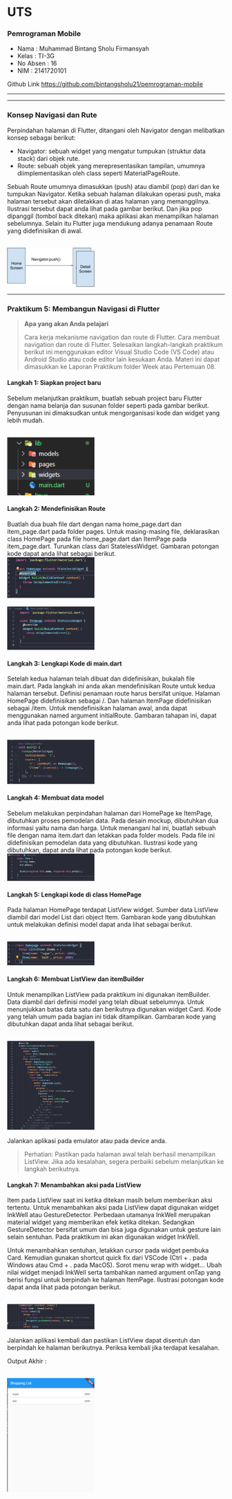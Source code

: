 # **UTS**

### **Pemrograman Mobile**

* Nama        : Muhammad Bintang Sholu Firmansyah
* Kelas       : TI-3G
* No Absen    : 16
* NIM         : 2141720101

Github Link https://github.com/bintangsholu21/pemrograman-mobile

---
---

### Konsep Navigasi dan Rute

Perpindahan halaman di Flutter, ditangani oleh Navigator dengan melibatkan konsep sebagai berikut:

* Navigator: sebuah widget yang mengatur tumpukan (struktur data stack) dari objek rute.
* Route: sebuah objek yang merepresentasikan tampilan, umumnya diimplementasikan oleh class seperti MaterialPageRoute.

Sebuah Route umumnya dimasukkan (push) atau diambil (pop) dari dan ke tumpukan Navigator. Ketika sebuah halaman dilakukan operasi push, maka halaman tersebut akan diletakkan di atas halaman yang memanggilnya. Ilustrasi tersebut dapat anda lihat pada gambar berikut. Dan jika pop dipanggil (tombol back ditekan) maka aplikasi akan menampilkan halaman sebelumnya. Selain itu Flutter juga mendukung adanya penamaan Route yang didefinisikan di awal.

<br><img src='img/navigator.push().png' width='40%'><br>

---
### Praktikum 5: Membangun Navigasi di Flutter

>**Apa yang akan Anda pelajari**
>
>Cara kerja mekanisme navigation dan route di Flutter.
Cara membuat navigation dan route di Flutter.
Selesaikan langkah-langkah praktikum berikut ini menggunakan editor Visual Studio Code (VS Code) atau Android Studio atau code editor lain kesukaan Anda. Materi ini dapat dimasukkan ke Laporan Praktikum folder Week atau Pertemuan 08.



#### **Langkah 1: Siapkan project baru**

Sebelum melanjutkan praktikum, buatlah sebuah project baru Flutter dengan nama belanja dan susunan folder seperti pada gambar berikut. Penyusunan ini dimaksudkan untuk mengorganisasi kode dan widget yang lebih mudah.

<br><img src='img/1.png' width='40%'><br>


#### **Langkah 2: Mendefinisikan Route**

Buatlah dua buah file dart dengan nama home_page.dart dan item_page.dart pada folder pages. Untuk masing-masing file, deklarasikan class HomePage pada file home_page.dart dan ItemPage pada item_page.dart. Turunkan class dari StatelessWidget. Gambaran potongan kode dapat anda lihat sebagai berikut.
<br><img src='img/2.png' width='40%'><br>
<br><img src='img/3.png' width='40%'><br>


#### **Langkah 3: Lengkapi Kode di main.dart**

Setelah kedua halaman telah dibuat dan didefinisikan, bukalah file main.dart. Pada langkah ini anda akan mendefinisikan Route untuk kedua halaman tersebut. Definisi penamaan route harus bersifat unique. Halaman HomePage didefinisikan sebagai /. Dan halaman ItemPage didefinisikan sebagai /item. Untuk mendefinisikan halaman awal, anda dapat menggunakan named argument initialRoute. Gambaran tahapan ini, dapat anda lihat pada potongan kode berikut.

<br><img src='img/4.png' width='40%'><br>

#### **Langkah 4: Membuat data model**

Sebelum melakukan perpindahan halaman dari HomePage ke ItemPage, dibutuhkan proses pemodelan data. Pada desain mockup, dibutuhkan dua informasi yaitu nama dan harga. Untuk menangani hal ini, buatlah sebuah file dengan nama item.dart dan letakkan pada folder models. Pada file ini didefinisikan pemodelan data yang dibutuhkan. Ilustrasi kode yang dibutuhkan, dapat anda lihat pada potongan kode berikut.
<br><img src='img/5.png' width='40%'><br>


#### **Langkah 5: Lengkapi kode di class HomePage**

Pada halaman HomePage terdapat ListView widget. Sumber data ListView diambil dari model List dari object Item. Gambaran kode yang dibutuhkan untuk melakukan definisi model dapat anda lihat sebagai berikut.

<br><img src='img/6.png' width='40%'><br>

#### **Langkah 6: Membuat ListView dan itemBuilder**

Untuk menampilkan ListView pada praktikum ini digunakan itemBuilder. Data diambil dari definisi model yang telah dibuat sebelumnya. Untuk menunjukkan batas data satu dan berikutnya digunakan widget Card. Kode yang telah umum pada bagian ini tidak ditampilkan. Gambaran kode yang dibutuhkan dapat anda lihat sebagai berikut.

<br><img src='img/7.png' width='40%'><br>

Jalankan aplikasi pada emulator atau pada device anda.

>Perhatian: Pastikan pada halaman awal telah berhasil menampilkan ListView. Jika ada kesalahan, segera perbaiki sebelum melanjutkan ke langkah berikutnya.

#### **Langkah 7: Menambahkan aksi pada ListView**

Item pada ListView saat ini ketika ditekan masih belum memberikan aksi tertentu. Untuk menambahkan aksi pada ListView dapat digunakan widget InkWell atau GestureDetector. Perbedaan utamanya InkWell merupakan material widget yang memberikan efek ketika ditekan. Sedangkan GestureDetector bersifat umum dan bisa juga digunakan untuk gesture lain selain sentuhan. Pada praktikum ini akan digunakan widget InkWell.

Untuk menambahkan sentuhan, letakkan cursor pada widget pembuka Card. Kemudian gunakan shortcut quick fix dari VSCode (Ctrl + . pada Windows atau Cmd + . pada MacOS). Sorot menu wrap with widget... Ubah nilai widget menjadi InkWell serta tambahkan named argument onTap yang berisi fungsi untuk berpindah ke halaman ItemPage. Ilustrasi potongan kode dapat anda lihat pada potongan berikut.

<br><img src='img/8.png' width='40%'><br>

Jalankan aplikasi kembali dan pastikan ListView dapat disentuh dan berpindah ke halaman berikutnya. Periksa kembali jika terdapat kesalahan.

Output Akhir :

<br><img src='img/9.png' width='40%'><br>